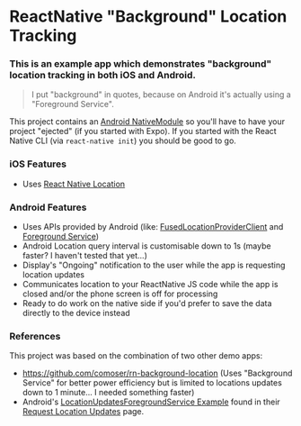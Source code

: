 # ReactNative "Background" Location Tracking

### This is an example app which demonstrates "background" location tracking in both iOS and Android.

> I put "background" in quotes, because on Android it's actually using a "Foreground Service".

This project contains an [Android NativeModule](https://reactnative.dev/docs/native-modules-android) so you'll have to have your project "ejected" (if you started with Expo). If you started with the React Native CLI (via `react-native init`) you should be good to go.

### iOS Features

- Uses [React Native Location](https://github.com/timfpark/react-native-location)

### Android Features

- Uses APIs provided by Android (like: [FusedLocationProviderClient](https://developers.google.com/android/reference/com/google/android/gms/location/FusedLocationProviderClient) and [Foreground Service](https://developer.android.com/guide/components/services#Types-of-services))
- Android Location query interval is customisable down to 1s (maybe faster? I haven't tested that yet...)
- Display's "Ongoing" notification to the user while the app is requesting location updates
- Communicates location to your ReactNative JS code while the app is closed and/or the phone screen is off for processing
- Ready to do work on the native side if you'd prefer to save the data directly to the device instead

### References

This project was based on the combination of two other demo apps:

- https://github.com/comoser/rn-background-location (Uses "Background Service" for better power efficiency but is limited to locations updates down to 1 minute... I needed something faster)
- Android's [LocationUpdatesForegroundService Example](https://github.com/android/location-samples/tree/432d3b72b8c058f220416958b444274ddd186abd/LocationUpdatesForegroundService) found in their [Request Location Updates](https://developer.android.com/training/location/request-updates#addt-resources) page.

